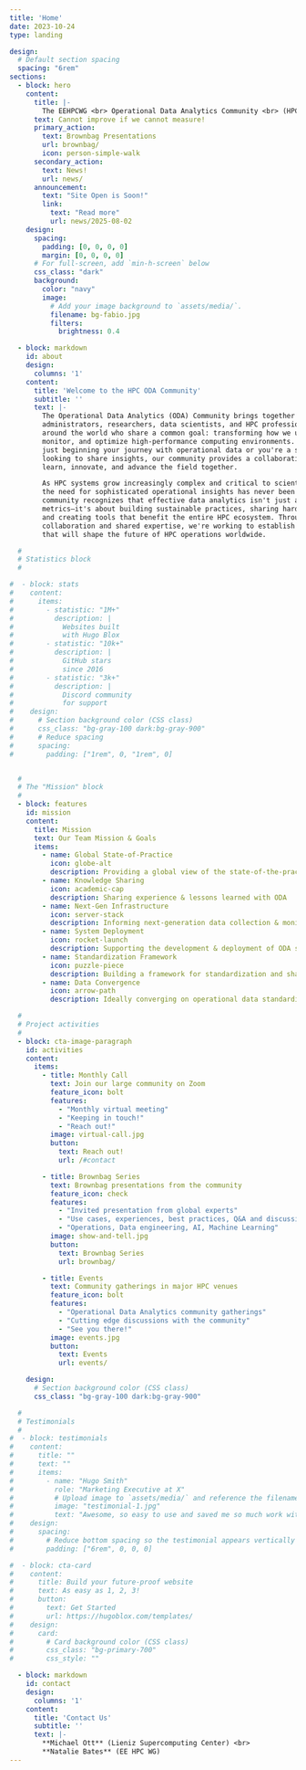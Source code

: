 ```yaml
---
title: 'Home'
date: 2023-10-24
type: landing

design:
  # Default section spacing
  spacing: "6rem"
sections:
  - block: hero
    content:
      title: |-
        The EEHPCWG <br> Operational Data Analytics Community <br> (HPC ODA)
      text: Cannot improve if we cannot measure!
      primary_action:
        text: Brownbag Presentations
        url: brownbag/
        icon: person-simple-walk
      secondary_action:
        text: News!
        url: news/
      announcement:
        text: "Site Open is Soon!"
        link:
          text: "Read more"
          url: news/2025-08-02
    design:
      spacing:
        padding: [0, 0, 0, 0]
        margin: [0, 0, 0, 0]
      # For full-screen, add `min-h-screen` below
      css_class: "dark"
      background:
        color: "navy"
        image:
          # Add your image background to `assets/media/`.
          filename: bg-fabio.jpg
          filters:
            brightness: 0.4

  - block: markdown
    id: about
    design:
      columns: '1'
    content:
      title: 'Welcome to the HPC ODA Community'
      subtitle: ''
      text: |-
        The Operational Data Analytics (ODA) Community brings together system
        administrators, researchers, data scientists, and HPC professionals from
        around the world who share a common goal: transforming how we understand,
        monitor, and optimize high-performance computing environments. Whether you're
        just beginning your journey with operational data or you're a seasoned expert
        looking to share insights, our community provides a collaborative space to
        learn, innovate, and advance the field together.

        As HPC systems grow increasingly complex and critical to scientific discovery,
        the need for sophisticated operational insights has never been greater. Our
        community recognizes that effective data analytics isn't just about collecting
        metrics—it's about building sustainable practices, sharing hard-won knowledge,
        and creating tools that benefit the entire HPC ecosystem. Through open
        collaboration and shared expertise, we're working to establish best practices
        that will shape the future of HPC operations worldwide.

  #
  # Statistics block
  #

#  - block: stats
#    content:
#      items:
#        - statistic: "1M+"
#          description: |
#            Websites built  
#            with Hugo Blox
#        - statistic: "10k+"
#          description: |
#            GitHub stars  
#            since 2016
#        - statistic: "3k+"
#          description: |
#            Discord community  
#            for support
#    design:
#      # Section background color (CSS class)
#      css_class: "bg-gray-100 dark:bg-gray-900"
#      # Reduce spacing
#      spacing:
#        padding: ["1rem", 0, "1rem", 0]


  #
  # The "Mission" block
  #
  - block: features
    id: mission
    content:
      title: Mission
      text: Our Team Mission & Goals
      items:
        - name: Global State-of-Practice
          icon: globe-alt
          description: Providing a global view of the state-of-the-practice in ODA
        - name: Knowledge Sharing
          icon: academic-cap
          description: Sharing experience & lessons learned with ODA
        - name: Next-Gen Infrastructure
          icon: server-stack
          description: Informing next-generation data collection & monitoring infrastructure for HPC data centers
        - name: System Deployment
          icon: rocket-launch
          description: Supporting the development & deployment of ODA systems at more HPC centers
        - name: Standardization Framework
          icon: puzzle-piece
          description: Building a framework for standardization and sharing of dashboards across sites in a data-agnostic manner
        - name: Data Convergence
          icon: arrow-path
          description: Ideally converging on operational data standardization

  #
  # Project activities
  #
  - block: cta-image-paragraph
    id: activities
    content:
      items:
        - title: Monthly Call
          text: Join our large community on Zoom
          feature_icon: bolt
          features:
            - "Monthly virtual meeting"
            - "Keeping in touch!"
            - "Reach out!"
          image: virtual-call.jpg
          button:
            text: Reach out!
            url: /#contact

        - title: Brownbag Series
          text: Brownbag presentations from the community
          feature_icon: check
          features:
            - "Invited presentation from global experts"
            - "Use cases, experiences, best practices, Q&A and discussion"
            - "Operations, Data engineering, AI, Machine Learning"
          image: show-and-tell.jpg
          button:
            text: Brownbag Series
            url: brownbag/

        - title: Events
          text: Community gatherings in major HPC venues
          feature_icon: bolt
          features:
            - "Operational Data Analytics community gatherings"
            - "Cutting edge discussions with the community"
            - "See you there!"
          image: events.jpg
          button:
            text: Events
            url: events/

    design:
      # Section background color (CSS class)
      css_class: "bg-gray-100 dark:bg-gray-900"

  #
  # Testimonials
  #
#  - block: testimonials
#    content:
#      title: ""
#      text: ""
#      items:
#        - name: "Hugo Smith"
#          role: "Marketing Executive at X"
#          # Upload image to `assets/media/` and reference the filename here
#          image: "testimonial-1.jpg"
#          text: "Awesome, so easy to use and saved me so much work with the swappable pre-designed sections!"
#    design:
#      spacing:
#        # Reduce bottom spacing so the testimonial appears vertically centered between sections
#        padding: ["6rem", 0, 0, 0]

#  - block: cta-card
#    content:
#      title: Build your future-proof website
#      text: As easy as 1, 2, 3!
#      button:
#        text: Get Started
#        url: https://hugoblox.com/templates/
#    design:
#      card:
#        # Card background color (CSS class)
#        css_class: "bg-primary-700"
#        css_style: ""

  - block: markdown
    id: contact
    design:
      columns: '1'
    content:
      title: 'Contact Us'
      subtitle: ''
      text: |-
        **Michael Ott** (Lieniz Supercomputing Center) <br>
        **Natalie Bates** (EE HPC WG)
---
```

